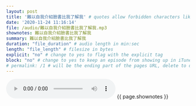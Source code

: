 ```yaml
---
layout: post
title: '難以自我介紹臉書比我了解我' # quotes allow forbidden characters like the colon
date: '2020-11-24 11:16:14'
file: /audio/難以自我介紹臉書比我了解我.mp3
shownotes: 難以自我介紹臉書比我了解我
summary: 難以自我介紹臉書比我了解我
duration: "file_duration" # audio length in min:sec
length: "file_length" # filesize in bytes
explicit: "no" # change to yes to flag with the explicit tag
block: "no" # change to yes to keep an episode from showing up in iTunes
# permalink: /1 # will be the ending part of the pages URL, delete to default to the title
---
```


<audio controls>
<source src="{{site.url}}{{site.baseurl}}{{ page.file }}" type="audio/x-mp3">
Your browser does not support the audio element.
</audio>
{{ page.shownotes }}
